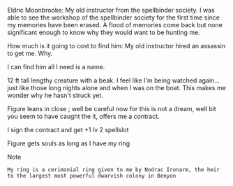 Eldric Moonbrooke: My old instructor from the spellbinder society.
I was able to see the workshop of the spellbinder society for the first time since my memories have been erased. A flood of memories come back but none significant enough to know why they would want to be hunting me.

How much is it going to cost to find him: My old instructor hired an assassin to get me. Why.

I can find him all I need is a name.

12 ft tall lengthy creature with a beak. I feel like I'm being watched again... just like those long nights alone and when I was on the boat. This makes me wonder why he hasn't struck yet.

Figure leans in close ; well be careful now for this is not a dream, well bit you seem to have caught the it, offers me a contract.

I sign the contract and get +1 lv 2 spellslot

Figure gets souls as long as I have my ring

>[!NOTE]
    My ring is a cerimonial ring given to me by Nodrac Ironarm, the heir to the largest most powerful dwarvish colony in Benyon

